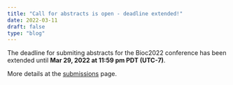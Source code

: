 ```yaml
---
title: "Call for abstracts is open - deadline extended!"
date: 2022-03-11
draft: false
type: "blog"
---
```


The deadline for submiting abstracts for the Bioc2022 conference has been
extended until **Mar 29, 2022 at 11:59 pm PDT (UTC-7)**.

More details at the
[submissions](https://bioc2022.bioconductor.org/submissions/) page.


